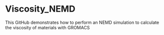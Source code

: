 # Viscosity_NEMD
This GitHub demonstrates how to perform an NEMD simulation to calculate the viscosity of materials with GROMACS
